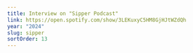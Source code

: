 ```yaml
---
title: Interview on "Sipper Podcast"
link: https://open.spotify.com/show/3LEKuxyC5HM8GjHJtWZdQh
year: "2024"
slug: sipper
sortOrder: 13
---
```

